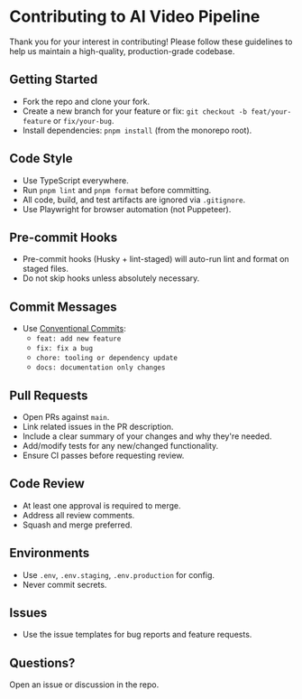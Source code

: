 # Contributing to AI Video Pipeline

Thank you for your interest in contributing! Please follow these guidelines to help us maintain a high-quality, production-grade codebase.

## Getting Started
- Fork the repo and clone your fork.
- Create a new branch for your feature or fix: `git checkout -b feat/your-feature` or `fix/your-bug`.
- Install dependencies: `pnpm install` (from the monorepo root).

## Code Style
- Use TypeScript everywhere.
- Run `pnpm lint` and `pnpm format` before committing.
- All code, build, and test artifacts are ignored via `.gitignore`.
- Use Playwright for browser automation (not Puppeteer).

## Pre-commit Hooks
- Pre-commit hooks (Husky + lint-staged) will auto-run lint and format on staged files.
- Do not skip hooks unless absolutely necessary.

## Commit Messages
- Use [Conventional Commits](https://www.conventionalcommits.org/en/v1.0.0/):
  - `feat: add new feature`
  - `fix: fix a bug`
  - `chore: tooling or dependency update`
  - `docs: documentation only changes`

## Pull Requests
- Open PRs against `main`.
- Link related issues in the PR description.
- Include a clear summary of your changes and why they're needed.
- Add/modify tests for any new/changed functionality.
- Ensure CI passes before requesting review.

## Code Review
- At least one approval is required to merge.
- Address all review comments.
- Squash and merge preferred.

## Environments
- Use `.env`, `.env.staging`, `.env.production` for config.
- Never commit secrets.

## Issues
- Use the issue templates for bug reports and feature requests.

## Questions?
Open an issue or discussion in the repo.